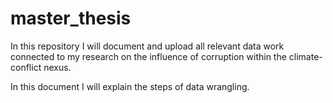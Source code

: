 # master_thesis
In this repository I will document and upload all relevant data work connected to my research on the influence of corruption within the climate-conflict nexus. 

In this document I will explain the steps of data wrangling. 
